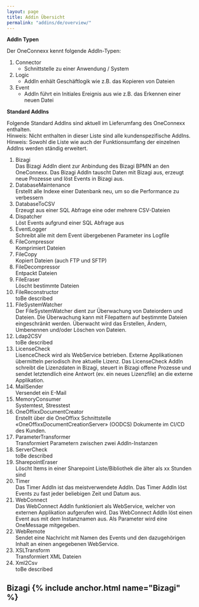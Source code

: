 ```yaml
---
layout: page
title: Addin Übersicht
permalink: "addins/de/overview/"
---
```


__AddIn Typen__

Der OneConnexx kennt folgende AddIn-Typen:

1. Connector
   * Schnittstelle zu einer Anwendung / System
2. Logic
   * AddIn enhält Geschäftlogik wie z.B. das Kopieren von Dateien
3. Event
   * AddIn führt ein Initiales Ereignis aus wie z.B. das Erkennen einer neuen Datei

    
__Standard AddIns__

Folgende Standard AddIns sind aktuell im Lieferumfang des OneConnexx enthalten.<br /> 
Hinweis: Nicht enthalten in dieser Liste sind alle kundenspezifische AddIns.<br />
Hinweis: Sowohl die Liste wie auch der Funktionsumfang der einzelnen AddIns werden ständig erweitert.


1. Bizagi<br/>
   Das Bizagi AddIn dient zur Anbindung des Bizagi BPMN an den OneConnexx. Das Bizagi AddIn tauscht Daten mit Bizagi aus, erzeugt neue Prozesse und löst Events in Bizagi aus.
2. DatabaseMaintenance<br/>
   Erstellt alle Indexe einer Datenbank neu, um so die Performance zu verbessern
3. DatabaseToCSV<br/>
   Erzeugt aus einer SQL Abfrage eine oder mehrere CSV-Dateien
4. Dispatcher<br/>
   Löst Events aufgrund einer SQL Abfrage aus
5. EventLogger<br/>
   Schreibt alle mit dem Event übergebenen Parameter ins Logfile
6. FileCompressor<br/>
   Komprimiert Dateien
7. FileCopy<br/>
   Kopiert Dateien (auch FTP und SFTP)
8. FileDecompressor<br/>
   Entpackt Dateien 
9. FileEraser<br/>
   Löscht bestimmte Dateien
10. FileReconstructor<br/>
   toBe described
11. FileSystemWatcher<br/>
   Der FileSystemWatcher dient zur Überwachung von Dateiordern und Dateien. Die Überwachung kann mit Filepattern auf bestimmte Dateien eingeschränkt werden. Überwacht wird das Erstellen, Ändern, Umbenennen und/oder Löschen von Dateien.
12. Ldap2CSV<br/>
   toBe described
13. LicenseCheck<br/>
   LisenceCheck wird als WebService betrieben. Externe Applikationen übermitteln periodisch ihre aktuelle Lizenz. Das LicenseCheck AddIn schreibt die Lizenzdaten in Bizagi, steuert in Bizagi offene Prozesse und sendet letztendlich eine Antwort (ev. ein neues Lizenzfile) an die externe Applikation.
14. MailSender<br/>
   Versendet ein E-Mail
15. MemoryConsumer<br/>
   Systemtest, Stresstest
16. OneOffixxDocumentCreator<br/>
   Erstellt über die OneOffixx Schnittstelle «OneOffixxDocumentCreationServer» (OODCS) Dokumente im CI/CD des Kunden. 
17. ParameterTransformer<br/>
   Transformiert Parametern zwischen zwei AddIn-Instanzen
18. ServerCheck<br/>
   toBe described
19. SharepointEraser<br/>
   Löscht Items in einer Sharepoint Liste/Bibliothek die älter als xx Stunden sind
20. Timer<br/>
   Das Timer AddIn ist das meistverwendete AddIn. Das Timer AddIn löst Events zu fast jeder beliebigen Zeit und Datum aus. 
21. WebConnect<br/>
   Das WebConnect AddIn funktioniert als WebService, welcher von externen Applikation aufgerufen wird. Das WebConnect AddIn löst einen Event aus mit dem Instanznamen aus. Als Parameter wird eine OneMessage mitgegeben.
22. WebRemote<br/>
   Sendet eine Nachricht mit Namen des Events und den dazugehörigen Inhalt an einen angegebenen WebService.
23. XSLTransform<br/>
   Transformiert XML Dateien
24. Xml2Csv<br/>
   toBe described


## Bizagi {% include anchor.html name="Bizagi" %}

